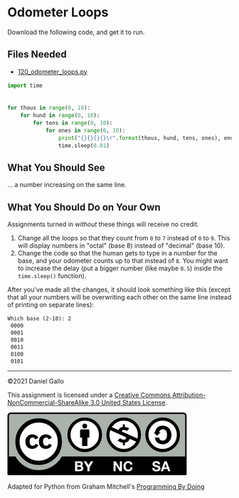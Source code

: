 # Odometer Loops


Download the following code, and get it to run.


## Files Needed

* [120_odometer_loops.py](examples/120_odometer_loops.py)



```python
import time


for thous in range(0, 10):
    for hund in range(0, 10):
        for tens in range(0, 10):
            for ones in range(0, 10):
                print("{}{}{}{}\r".format(thous, hund, tens, ones), end="")
                time.sleep(0.01)

```

What You Should See
-------------------
... a number increasing on the same line.


What You Should Do on Your Own
------------------------------
Assignments turned in *without* these things will receive
no credit.

1. Change all the loops so that they count from `0` to `7` instead of
 `0` to `9`. This will display numbers in "octal" (base 8) instead of
 "decimal" (base 10).
2. Change the code so that the human gets to type in a number for the base, and your odometer counts up to that instead of `8`. You might want to increase the delay (put a bigger number (like maybe `0.5`) inside the `time.sleep()` function).

After you've made all the changes, it should look something like this
(except that all your numbers will be overwriting each other on the same
line instead of printing on separate lines):


```
Which base (2-10): 2
 0000
 0001
 0010
 0011
 0100
 0101
```

---


©2021 Daniel Gallo


This assignment is licensed under a
[Creative Commons Attribution-NonCommercial-ShareAlike 3.0 United States License](https://creativecommons.org/licenses/by-nc-sa/3.0/us/deed.en_US).  

![Creative Commons License](images/by-nc-sa.png)







Adapted for Python from Graham Mitchell's [Programming By Doing](https://programmingbydoing.com/)
